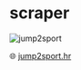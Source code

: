# scraper

![jump2sport](https://github.com/snsa-kscc/scraper/assets/51080349/49aaa2ce-8f5e-4703-80e7-a9147a75976e)

:globe_with_meridians: [jump2sport.hr](https://jump2sport.hr)
